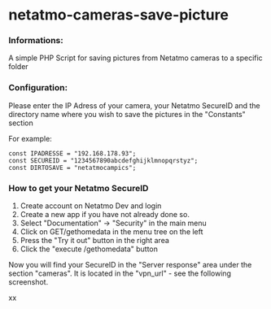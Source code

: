 # netatmo-cameras-save-picture

### Informations:

A simple PHP Script for saving pictures from Netatmo cameras to a specific folder 

### Configuration:

Please enter the IP Adress of your camera, your Netatmo SecureID and the directory name where you wish to save the pictures in the "Constants" section

For example:

	const IPADRESSE = "192.168.178.93"; 
	const SECUREID = "1234567890abcdefghijklmnopqrstyz";
	const DIRTOSAVE = "netatmocampics";

### How to get your Netatmo SecureID

1. Create account on Netatmo Dev and login
1. Create a new app if you have not already done so.
1. Select "Documentation" -> "Security" in the main menu
1. Click on GET/gethomedata in the menu tree on the left 
1. Press the "Try it out" button in the right area
1. Click the "execute /gethomedata" button

Now you will find your SecureID in the "Server response" area under the section "cameras". It is located in the "vpn_url" - see the following screenshot.

xx

